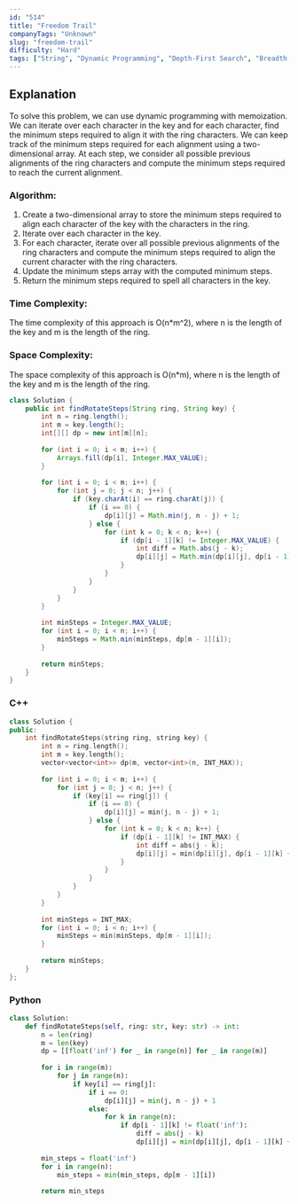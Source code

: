 ```yaml
---
id: "514"
title: "Freedom Trail"
companyTags: "Unknown"
slug: "freedom-trail"
difficulty: "Hard"
tags: ["String", "Dynamic Programming", "Depth-First Search", "Breadth-First Search"]
---
```


## Explanation
To solve this problem, we can use dynamic programming with memoization. We can iterate over each character in the key and for each character, find the minimum steps required to align it with the ring characters. We can keep track of the minimum steps required for each alignment using a two-dimensional array. At each step, we consider all possible previous alignments of the ring characters and compute the minimum steps required to reach the current alignment.

### Algorithm:
1. Create a two-dimensional array to store the minimum steps required to align each character of the key with the characters in the ring.
2. Iterate over each character in the key.
3. For each character, iterate over all possible previous alignments of the ring characters and compute the minimum steps required to align the current character with the ring characters.
4. Update the minimum steps array with the computed minimum steps.
5. Return the minimum steps required to spell all characters in the key.

### Time Complexity:
The time complexity of this approach is O(n*m^2), where n is the length of the key and m is the length of the ring.

### Space Complexity:
The space complexity of this approach is O(n*m), where n is the length of the key and m is the length of the ring.
```java
class Solution {
    public int findRotateSteps(String ring, String key) {
        int n = ring.length();
        int m = key.length();
        int[][] dp = new int[m][n];
        
        for (int i = 0; i < m; i++) {
            Arrays.fill(dp[i], Integer.MAX_VALUE);
        }
        
        for (int i = 0; i < m; i++) {
            for (int j = 0; j < n; j++) {
                if (key.charAt(i) == ring.charAt(j)) {
                    if (i == 0) {
                        dp[i][j] = Math.min(j, n - j) + 1;
                    } else {
                        for (int k = 0; k < n; k++) {
                            if (dp[i - 1][k] != Integer.MAX_VALUE) {
                                int diff = Math.abs(j - k);
                                dp[i][j] = Math.min(dp[i][j], dp[i - 1][k] + Math.min(diff, n - diff) + 1);
                            }
                        }
                    }
                }
            }
        }
        
        int minSteps = Integer.MAX_VALUE;
        for (int i = 0; i < n; i++) {
            minSteps = Math.min(minSteps, dp[m - 1][i]);
        }
        
        return minSteps;
    }
}
```

### C++
```cpp
class Solution {
public:
    int findRotateSteps(string ring, string key) {
        int n = ring.length();
        int m = key.length();
        vector<vector<int>> dp(m, vector<int>(n, INT_MAX));
        
        for (int i = 0; i < m; i++) {
            for (int j = 0; j < n; j++) {
                if (key[i] == ring[j]) {
                    if (i == 0) {
                        dp[i][j] = min(j, n - j) + 1;
                    } else {
                        for (int k = 0; k < n; k++) {
                            if (dp[i - 1][k] != INT_MAX) {
                                int diff = abs(j - k);
                                dp[i][j] = min(dp[i][j], dp[i - 1][k] + min(diff, n - diff) + 1);
                            }
                        }
                    }
                }
            }
        }
        
        int minSteps = INT_MAX;
        for (int i = 0; i < n; i++) {
            minSteps = min(minSteps, dp[m - 1][i]);
        }
        
        return minSteps;
    }
};
```

### Python
```python
class Solution:
    def findRotateSteps(self, ring: str, key: str) -> int:
        n = len(ring)
        m = len(key)
        dp = [[float('inf') for _ in range(n)] for _ in range(m)]
        
        for i in range(m):
            for j in range(n):
                if key[i] == ring[j]:
                    if i == 0:
                        dp[i][j] = min(j, n - j) + 1
                    else:
                        for k in range(n):
                            if dp[i - 1][k] != float('inf'):
                                diff = abs(j - k)
                                dp[i][j] = min(dp[i][j], dp[i - 1][k] + min(diff, n - diff) + 1)
        
        min_steps = float('inf')
        for i in range(n):
            min_steps = min(min_steps, dp[m - 1][i])
        
        return min_steps
```
